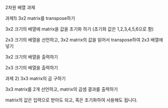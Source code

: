 2차원 배열 과제



과제1) 3x2 matrix를 transpose하기

3x2 크기의 배열에 matrix을 값을 초기화 하기 (초기화 값은 1,2,3,4,5,6으로 함)

2x3 크기의 배열을 선언하고, 3x2 matrix의 값을 읽어서 transpose하여 2x3 배열에 넣기

3x2 크기의 배열을 출력하기

2x3 크기의 배열을 출력하기



과제 2) 3x3 matrix의 곱 구하기

3x3 matrix를 2개 선언하고, matrix의 곱셈 결과를 출력하기

matrix의 값은 입력으로 받아도 되고, 혹은 초기화하여 사용해도 됩니다.
